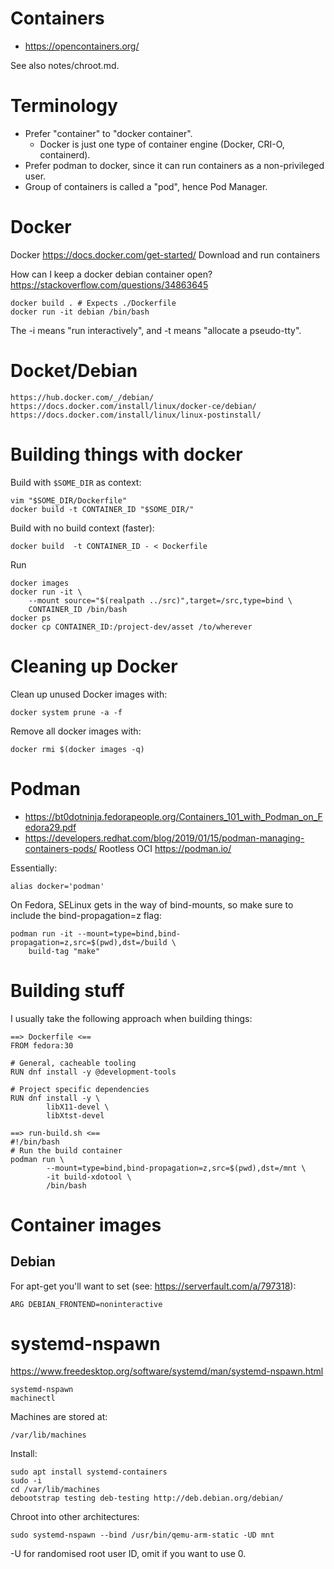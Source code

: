 # Containers
* https://opencontainers.org/

See also notes/chroot.md.

# Terminology
* Prefer "container" to "docker container".
    * Docker is just one type of container engine (Docker, CRI-O, containerd).
* Prefer podman to docker, since it can run containers as a non-privileged user.
* Group of containers is called a "pod", hence Pod Manager.

# Docker
Docker https://docs.docker.com/get-started/
Download and run containers

How can I keep a docker debian container open?
https://stackoverflow.com/questions/34863645

    docker build . # Expects ./Dockerfile
    docker run -it debian /bin/bash

The -i means "run interactively", and -t means "allocate a pseudo-tty".

# Docket/Debian

    https://hub.docker.com/_/debian/
    https://docs.docker.com/install/linux/docker-ce/debian/
    https://docs.docker.com/install/linux/linux-postinstall/

# Building things with docker
Build with `$SOME_DIR` as context:

    vim "$SOME_DIR/Dockerfile"
    docker build -t CONTAINER_ID "$SOME_DIR/"

Build with no build context (faster):

    docker build  -t CONTAINER_ID - < Dockerfile

Run

    docker images
    docker run -it \
        --mount source="$(realpath ../src)",target=/src,type=bind \
        CONTAINER_ID /bin/bash
    docker ps
    docker cp CONTAINER_ID:/project-dev/asset /to/wherever


# Cleaning up Docker
Clean up unused Docker images with:

    docker system prune -a -f

Remove all docker images with:

    docker rmi $(docker images -q)

# Podman
- https://bt0dotninja.fedorapeople.org/Containers_101_with_Podman_on_Fedora29.pdf
- https://developers.redhat.com/blog/2019/01/15/podman-managing-containers-pods/
Rootless OCI https://podman.io/

Essentially:

    alias docker='podman'

On Fedora, SELinux gets in the way of bind-mounts, so make sure to include the
bind-propagation=z flag:

    podman run -it --mount=type=bind,bind-propagation=z,src=$(pwd),dst=/build \
        build-tag "make"

# Building stuff
I usually take the following approach when building things:

    ==> Dockerfile <==
    FROM fedora:30

    # General, cacheable tooling
    RUN dnf install -y @development-tools

    # Project specific dependencies
    RUN dnf install -y \
            libX11-devel \
            libXtst-devel

    ==> run-build.sh <==
    #!/bin/bash
    # Run the build container
    podman run \
            --mount=type=bind,bind-propagation=z,src=$(pwd),dst=/mnt \
            -it build-xdotool \
            /bin/bash

# Container images
## Debian
For apt-get you'll want to set (see: https://serverfault.com/a/797318):

    ARG DEBIAN_FRONTEND=noninteractive


# systemd-nspawn
https://www.freedesktop.org/software/systemd/man/systemd-nspawn.html

    systemd-nspawn
    machinectl

Machines are stored at:

    /var/lib/machines

Install:

    sudo apt install systemd-containers
    sudo -i
    cd /var/lib/machines
    debootstrap testing deb-testing http://deb.debian.org/debian/

Chroot into other architectures:

    sudo systemd-nspawn --bind /usr/bin/qemu-arm-static -UD mnt

-U for randomised root user ID, omit if you want to use 0.
